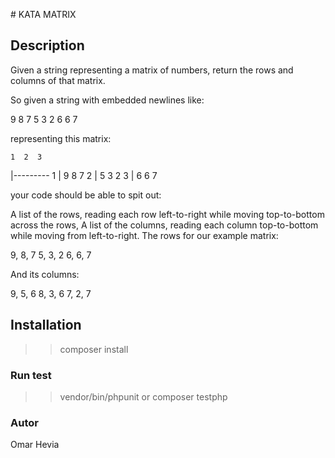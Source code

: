 # KATA MATRIX

## Description

Given a string representing a matrix of numbers, return the rows and columns of that matrix.

So given a string with embedded newlines like:

9 8 7
5 3 2
6 6 7

representing this matrix:

    1  2  3
  |---------
1 | 9  8  7
2 | 5  3  2
3 | 6  6  7

your code should be able to spit out:

A list of the rows, reading each row left-to-right while moving top-to-bottom across the rows,
A list of the columns, reading each column top-to-bottom while moving from left-to-right.
The rows for our example matrix:

9, 8, 7
5, 3, 2
6, 6, 7

And its columns:

9, 5, 6
8, 3, 6
7, 2, 7


## Installation

>> composer install


### Run test

>> vendor/bin/phpunit
or
>> composer testphp


### Autor

Omar Hevia
